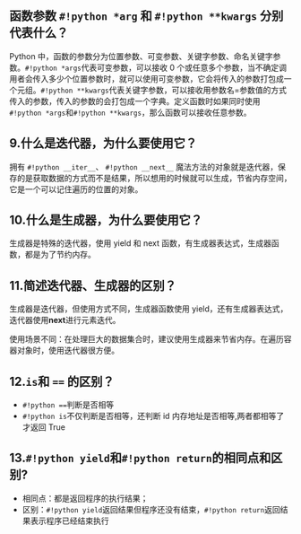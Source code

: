 ## 函数参数 `#!python *arg` 和 `#!python **kwargs` 分别代表什么？

Python 中，函数的参数分为位置参数、可变参数、关键字参数、命名关键字参数。`#!python *args`代表可变参数，可以接收 0 个或任意多个参数，当不确定调用者会传入多少个位置参数时，就可以使用可变参数，它会将传入的参数打包成一个元组。`#!python **kwargs`代表关键字参数，可以接收用参数名=参数值的方式传入的参数，传入的参数的会打包成一个字典。定义函数时如果同时使用 `#!python *args`和`#!python **kwargs`，那么函数可以接收任意参数。

## 9.什么是迭代器，为什么要使用它？

拥有 `#!python __iter__`、 `#!python __next__` 魔法方法的对象就是迭代器，保存的是获取数据的方式而不是结果，所以想用的时候就可以生成，节省内存空间，它是一个可以记住遍历的位置的对象。

## 10.什么是生成器，为什么要使用它？

生成器是特殊的迭代器，使用 yield 和 next 函数，有生成器表达式，生成器函数，都是为了节约内存。

## 11.简述迭代器、生成器的区别？

生成器是迭代器，但使用方式不同，生成器函数使用 yield，还有生成器表达式，迭代器使用**next**进行元素迭代。

使用场景不同：在处理巨大的数据集合时，建议使用生成器来节省内存。在遍历容器对象时，使用迭代器很方便。

## 12.`is`和 `==` 的区别？

- `#!python ==`判断是否相等
- `#!python is`不仅判断是否相等，还判断 id 内存地址是否相等,两者都相等了才返回 True

## 13.`#!python yield`和`#!python return`的相同点和区别?

- 相同点：都是返回程序的执行结果；
- 区别：`#!python yield`返回结果但程序还没有结束，`#!python return`返回结果表示程序已经结束执行
